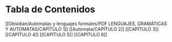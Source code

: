# Tabla de Contenidos
[[Obsidian/Autómatas y lenguajes formales/PDF LENGUAJES, GRAMÁTICAS Y AUTOMATAS/CAPÍTULO 1]]
[[Automata/CAPÍTULO 2]]
[[CAPÍTULO 3]]
[[CAPÍTULO 4]]
[[CAPÍTULO 5]]
[[CAPÍTULO 6]]
